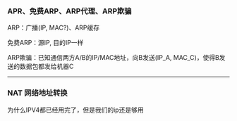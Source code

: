 ### APR、免费ARP、ARP代理、ARP欺骗

ARP：广播(IP, MAC?)、ARP缓存

免费ARP：源IP, 目的IP一样

ARP欺骗：已知通信两方A/B的IP/MAC地址，向B发送(IP_A, MAC_C)，使得B发送的数据包都发给机器C



---

### NAT 网络地址转换

为什么IPV4都已经用完了，但是我们的ip还是够用 
